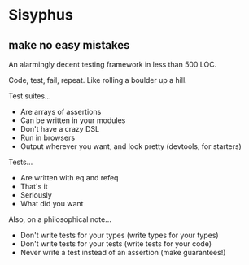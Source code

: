 # Sisyphus
## make no easy mistakes
An alarmingly decent testing framework in less than 500 LOC.

Code, test, fail, repeat. Like rolling a boulder up a hill.

Test suites...
- Are arrays of assertions
- Can be written in your modules
- Don't have a crazy DSL
- Run in browsers
- Output wherever you want, and look pretty (devtools, for starters)

Tests...
- Are written with eq and refeq
- That's it
- Seriously
- What did you want

Also, on a philosophical note...
- Don't write tests for your types (write types for your types)
- Don't write tests for your tests (write tests for your code)
- Never write a test instead of an assertion (make guarantees!)
